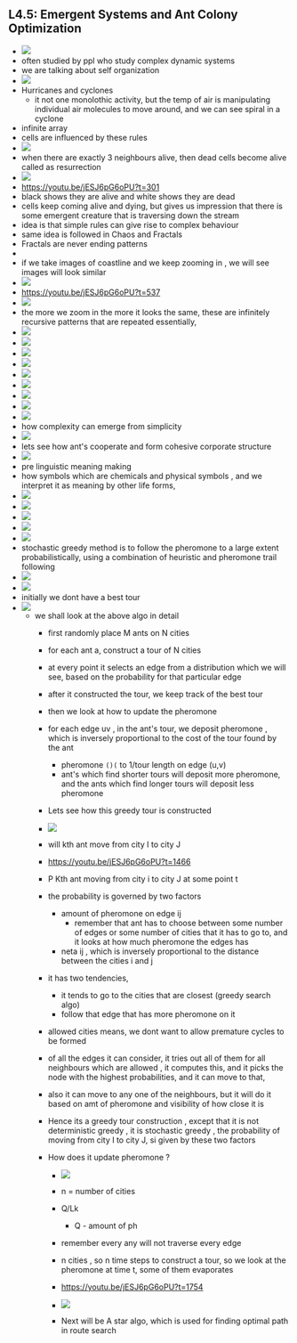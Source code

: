 ## L4.5: Emergent Systems and Ant Colony Optimization

- ![](2023-10-24-17-01-02.png)
- often studied by ppl who study complex dynamic systems
- we are talking about self organization
- ![](2023-10-24-17-02-37.png)
- Hurricanes and cyclones
  - it not one monolothic activity, but the temp of air is manipulating individual air molecules to move around, and we can see spiral in a cyclone
- infinite array
- cells are influenced by these rules
- ![](2023-10-24-17-07-22.png)
- when there are exactly 3 neighbours alive, then dead cells become alive called as resurrection
- ![](2023-10-24-17-07-44.png)
- https://youtu.be/jESJ6pG6oPU?t=301
- black shows they are alive and white shows they are dead
- cells keep coming alive and dying, but gives us impression that there is some emergent creature that is traversing down the stream
- idea is that simple rules can give rise to complex behaviour
- same idea is followed in Chaos and Fractals
- Fractals are never ending patterns
- 
- if we take images of coastline and we keep zooming in , we will see images will look similar
- ![](2023-10-24-17-13-59.png)
- https://youtu.be/jESJ6pG6oPU?t=537
- ![](2023-10-24-17-14-36.png)
- the more we zoom in the more it looks the same, these are infinitely recursive patterns that are repeated essentially, 
- ![](2023-10-24-17-15-17.png)
- ![](2023-10-24-17-17-11.png)
- ![](2023-10-24-17-17-54.png)
- ![](2023-10-24-17-18-51.png)
- ![](2023-10-24-17-19-45.png)
- ![](2023-10-24-17-21-56.png)
- ![](2023-10-24-17-22-53.png)
- ![](2023-10-24-17-23-50.png)
- ![](2023-10-24-17-24-33.png)
- how complexity can emerge from simplicity
- ![](2023-10-24-17-25-07.png)
- lets see how ant's cooperate and form cohesive corporate structure
- ![](2023-10-24-17-26-05.png)
- pre linguistic meaning making
- how symbols which are chemicals and physical symbols , and we interpret it as meaning by other life forms, 
- ![](2023-10-24-17-28-08.png)  
- ![](2023-10-24-17-28-59.png)
- ![](2023-10-24-17-29-50.png)
- ![](2023-10-24-17-30-35.png)
- ![](2023-10-24-17-31-10.png)
- stochastic greedy method is to follow the pheromone to a large extent probabilistically, using a combination of heuristic and pheromone trail following
- ![](2023-10-24-17-33-14.png)
- ![](2023-10-24-17-33-37.png)
- initially we dont have a best tour
- ![](2023-10-24-17-34-37.png)
  - we shall look at the above algo in detail
    - first randomly place M ants on N cities
    - for each ant a, construct a tour of N cities
    - at every point it selects an edge from a distribution which we will see, based on the probability for that  particular edge
    - after it constructed the tour, we keep track of the best tour
    - then we look at how to update the pheromone
    - for each edge uv , in the ant's tour, we deposit pheromone , which is   inversely proportional to the cost of the tour found by the ant
      - pheromone `()(` to 1/tour length on edge (u,v)
      - ant's which find shorter tours will deposit more pheromone, and the ants which find longer tours will deposit less pheromone   
    - Lets see how this greedy tour is constructed
    - ![](2023-10-24-17-50-40.png)
    - will kth ant move from city I to city J
    - https://youtu.be/jESJ6pG6oPU?t=1466
    - P Kth ant moving from city i to city J at some point t
    - the probability is governed by two factors
      - amount of pheromone on edge ij 
        - remember that ant has to choose between some number of edges or some number of cities that it has to go to, and it looks at how much pheromone the edges has
      - neta ij , which is inversely proportional to the distance between the cities i and j

    - it has two tendencies,
      -  it tends to go to the cities that are closest (greedy search algo)
      - follow that edge that has more pheromone on it
    - allowed cities means, we dont want to allow premature cycles to be formed
    - of all the edges it can consider, it tries out all of them for all neighbours which are allowed , it computes this, and it picks the node with the highest probabilities, and it can move to that, 
    - also it can move to any one of the neighbours, but it will do it based on amt of pheromone and visibility of how close it is
    - Hence its a greedy tour construction , except that it is not deterministic greedy , it is stochastic greedy , the probability of moving from city I to city J, si given by these two factors
    - How does it update pheromone ?
      - ![](2023-10-24-17-56-25.png)
      - n = number of cities
      - Q/Lk
        - Q - amount of ph
      - remember every any will not traverse every edge
      - n cities , so n time steps to construct a tour, so we look at the pheromone at time t, some of them evaporates
      - https://youtu.be/jESJ6pG6oPU?t=1754
      - ![](2023-10-24-17-56-39.png)

      - Next will be A star algo, which is used for finding optimal path in route search